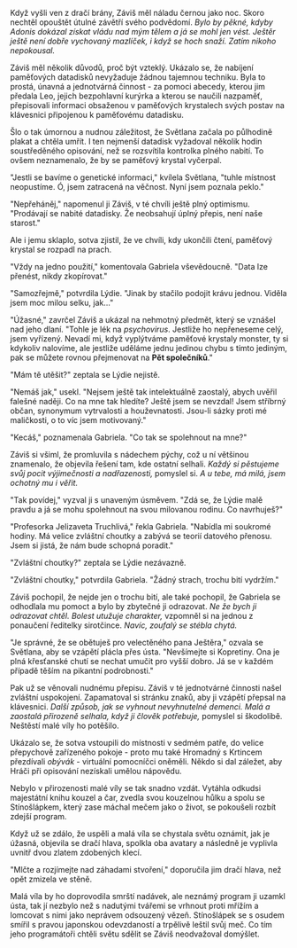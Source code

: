 
Když vyšli ven z dračí brány, Záviš měl náladu černou jako noc. Skoro nechtěl opouštět útulné závětří svého podvědomí. *Bylo by pěkné, kdyby Adonis dokázal získat vládu nad mým tělem a já se mohl jen vést. Ještěr ještě není dobře vychovaný mazlíček, i když se hoch snaží. Zatím nikoho nepokousal.*

Záviš měl několik důvodů, proč být vzteklý. Ukázalo se, že nabíjení paměťových datadisků nevyžaduje žádnou tajemnou techniku. Byla to prostá, únavná a jednotvárná činnost - za pomoci abecedy, kterou jim předala Leo, jejich bezpohlavní kurýrka a kterou se naučili nazpaměť, přepisovali informaci obsaženou v paměťových krystalech svých postav na klávesnici připojenou k paměťovému datadisku.

Šlo o tak úmornou a nudnou záležitost, že Světlana začala po půlhodině plakat a chtěla umřít. I ten nejmenší datadisk vyžadoval několik hodin soustředěného opisování, než se rozsvítila kontrolka plného nabití. To ovšem neznamenalo, že by se paměťový krystal vyčerpal.

"Jestli se bavíme o genetické informaci," kvílela Světlana, "tuhle místnost neopustíme. Ó, jsem zatracená na věčnost. Nyní jsem poznala peklo."

"Nepřeháněj," napomenul ji Záviš, v té chvíli ještě plný optimismu. "Prodávají se nabité datadisky. Že neobsahují úplný přepis, není naše starost."

Ale i jemu sklaplo, sotva zjistil, že ve chvíli, kdy ukončili čtení, paměťový krystal se rozpadl na prach.

"Vždy na jedno použití," komentovala Gabriela vševědoucně. "Data lze přenést, nikdy zkopírovat."

"Samozřejmě," potvrdila Lýdie. "Jinak by stačilo podojit krávu jednou. Viděla jsem moc milou selku, jak..." 

"Úžasné," zavrčel Záviš a ukázal na nehmotný předmět, který se vznášel nad jeho dlaní. "Tohle je lék na *psychovirus*. Jestliže ho nepřeneseme celý, jsem vyřízený. Nevadí mi, když vyplýtváme paměťové krystaly monster, ty si kdykoliv nalovíme, ale jestliže uděláme jednu jedinou chybu s tímto jediným, pak se můžete rovnou přejmenovat na **Pět společníků**."

"Mám tě utěšit?" zeptala se Lýdie nejistě.

"Nemáš jak," usekl. "Nejsem ještě tak intelektuálně zaostalý, abych uvěřil falešné naději. Co na mne tak hledíte? Ještě jsem se nevzdal! Jsem stříbrný občan, synonymum vytrvalosti a houževnatosti. Jsou-li sázky proti mé maličkosti, o to víc jsem motivovaný."

"Kecáš," poznamenala Gabriela. "Co tak se spolehnout na mne?"

Záviš si všiml, že promluvila s nádechem pýchy, což u ní většinou znamenalo, že objevila řešení tam, kde ostatní selhali. *Každý si pěstujeme svůj pocit výjimečnosti a nadřazenosti,* pomyslel si. *A u tebe, má milá, jsem ochotný mu i věřit.*

"Tak povídej," vyzval ji s unaveným úsměvem. "Zdá se, že Lýdie malě pravdu a já se mohu spolehnout na svou milovanou rodinu. Co navrhuješ?"

"Profesorka Jelizaveta Truchlivá," řekla Gabriela. "Nabídla mi soukromé hodiny. Má velice zvláštní choutky a zabývá se teorií datového přenosu. Jsem si jistá, že nám bude schopná poradit."

"Zvláštní choutky?" zeptala se Lýdie nezávazně.

"Zvláštní choutky," potvrdila Gabriela. "Žádný strach, trochu bití vydržím."

Záviš pochopil, že nejde jen o trochu bití, ale také pochopil, že Gabriela se odhodlala mu pomoct a bylo by zbytečné ji odrazovat. *Ne že bych ji odrazovat chtěl. Bolest utužuje charakter,* vzpomněl si na jednou z ponaučení ředitelky sirotčince. *Navíc, zoufalý se stébla chytá.*

"Je správné, že se obětuješ pro velectěného pana Ještěra," ozvala se Světlana, aby se vzápětí plácla přes ústa. "Nevšímejte si Kopretiny. Ona je plná křesťanské chutí se nechat umučit pro vyšší dobro. Já se v každém případě těším na pikantní podrobnosti."

Pak už se věnovali nudnému přepisu. Záviš v té jednotvárné činnosti našel zvláštní uspokojení. Zapamatoval si stránku znaků, aby ji vzápětí přepsal na klávesnici. *Další způsob, jak se vyhnout nevyhnutelné demenci. Malá a zaostalá přirozeně selhala, když ji člověk potřebuje,* pomyslel si škodolibě. Neštěstí malé víly ho potěšilo.

Ukázalo se, že sotva vstoupili do místnosti v sedmém patře, do velice přepychově zařízeného pokoje - proto mu také Hromadný s Krtincem přezdívali *obývák* - virtuální pomocníčci oněměli. Někdo si dal záležet, aby Hráči při opisování nezískali umělou nápovědu.

Nebylo v přirozenosti malé víly se tak snadno vzdát. Vytáhla odkudsi majestátní knihu kouzel a čar, zvedla svou kouzelnou hůlku a spolu se Stínošlápkem, který zase máchal mečem jako o život, se pokoušeli rozbít zdejší program. 

Když už se zdálo, že uspěli a malá víla se chystala světu oznámit, jak je úžasná, objevila se dračí hlava, spolkla oba avatary a následně je vyplivla uvnitř dvou zlatem zdobených klecí.   

"Mlčte a rozjímejte nad záhadami stvoření," doporučila jim dračí hlava, než opět zmizela ve stěně.

Malá víla by ho doprovodila smrští nadávek, ale neznámý program ji uzamkl ústa, tak jí nezbylo než s nadutými tvářemi se vrhnout proti mřížím a lomcovat s nimi jako neprávem odsouzený vězeň. Stínošlápek se s osudem smířil s pravou japonskou odevzdaností a trpělivě leštil svůj meč. Co tím jeho programátoři chtěli světu sdělit se Záviš neodvažoval domýšlet.
